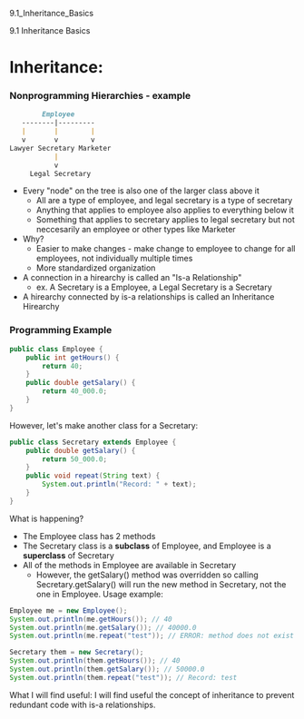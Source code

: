 9.1_Inheritance_Basics

9.1 Inheritance Basics

# Inheritance:
### Nonprogramming Hierarchies - example
```md
        Employee
   --------|---------
   |       |        |
   v       v        v
Lawyer Secretary Marketer
           |
		   v
	 Legal Secretary
```
- Every "node" on the tree is also one of the larger class above it
	- All are a type of employee, and legal secretary is a type of secretary
	- Anything that applies to employee also applies to everything below it
	- Something that applies to secretary applies to legal secretary but not neccesarily an employee or other types like Marketer
- Why?
	- Easier to make changes - make change to employee to change for all employees, not individually multiple times
	- More standardized organization
- A connection in a hirearchy is called an "Is-a Relationship"
	- ex. A Secretary is a Employee, a Legal Secretary is a Secretary
- A hirearchy connected by is-a relationships is called an Inheritance Hirearchy
### Programming Example
```java
public class Employee {
	public int getHours() {
		return 40;
	}
	public double getSalary() {
		return 40_000.0;
	}
}
```
However, let's make another class for a Secretary:
```java
public class Secretary extends Employee {
	public double getSalary() {
		return 50_000.0;
	}
	public void repeat(String text) {
		System.out.println("Record: " + text);
	}
}
```
What is happening?
- The Employee class has 2 methods
- The Secretary class is a **subclass** of Employee, and Employee is a **superclass** of Secretary
- All of the methods in Employee are available in Secretary
	- However, the getSalary() method was overridden so calling Secretary.getSalary() will run the new method in Secretary, not the one in Employee.
Usage example:
```java
Employee me = new Employee();
System.out.println(me.getHours()); // 40
System.out.println(me.getSalary()); // 40000.0
System.out.println(me.repeat("test")); // ERROR: method does not exist in Employee class

Secretary them = new Secretary();
System.out.println(them.getHours()); // 40
System.out.println(them.getSalary()); // 50000.0
System.out.println(them.repeat("test")); // Record: test
```

What I will find useful: I will find useful the concept of inheritance to prevent redundant code with is-a relationships.